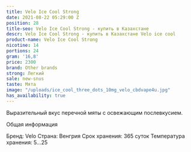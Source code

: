 ```yaml
---
title: Velo Ice Cool Strong
date: 2021-08-22 05:29:00 Z
position: 28
title-seo: Velo Ice Cool Strong - купить в Казахстане
descr: Velo Ice Cool Strong - купить в Казахстане Velo ice cool
product-name: Velo Ice Cool Strong
nicotine: 14
portions: 24
gram: '16,8'
price: 2300
brand: Other brands
strong: Легкий
sale: new-snus
taste: Мята
image: "/uploads/ice_cool_three_dots_10mg_velo_cbdvape4u.jpg"
has_availability: true
---
```


Выразительный вкус перечной мяты с освежающим
послевкусием.

Общая информация

Бренд:
Velo
Страна:
Венгрия
Срок хранения:
365 суток
Температура хранения:
5...25